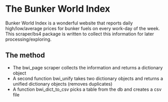 # The Bunker World Index

Bunker World Index is a wonderful website that reports daily high/low/average prices for bunker fuels on every work-day of the week. 
This scraper/bs4 package is written to collect this information for later processing/exploring.

## The method

- The bwi_page scraper collects the information and returns a dictionary object
- A second function bwi_unify takes two dictionary objects and returns a unified dictionary objects (removes duplicates)
- A function bwi_dict_to_csv picks a table from the db and creates a csv file

